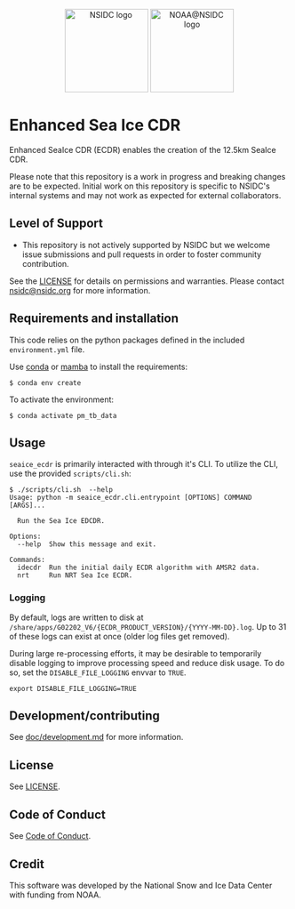 <p float="left" align="center">
    <img alt="NSIDC logo" src="https://nsidc.org/themes/custom/nsidc/logo.svg" height="150" />
    <img alt="NOAA@NSIDC logo" src="https://nsidc.org/sites/default/files/images/Logo/noaa_at_nsidc.png" height="150" />
</p>

# Enhanced Sea Ice CDR

Enhanced SeaIce CDR (ECDR) enables the creation of the 12.5km SeaIce CDR.

Please note that this repository is a work in progress and breaking changes are
to be expected. Initial work on this repository is specific to NSIDC's internal
systems and may not work as expected for external collaborators.


## Level of Support

* This repository is not actively supported by NSIDC but we welcome issue submissions and
  pull requests in order to foster community contribution.

See the [LICENSE](GENERAL) for details on permissions and warranties. Please contact
nsidc@nsidc.org for more information.


## Requirements and installation

This code relies on the python packages defined in the included
`environment.yml` file.

Use [conda](https://docs.conda.io/en/latest/) or
[mamba](https://mamba.readthedocs.io/en/latest/index.html) to install the
requirements:

```
$ conda env create
```

To activate the environment:

```
$ conda activate pm_tb_data
```

## Usage

`seaice_ecdr` is primarily interacted with through it's CLI. To utilize the CLI,
use the provided `scripts/cli.sh`:

```
$ ./scripts/cli.sh  --help
Usage: python -m seaice_ecdr.cli.entrypoint [OPTIONS] COMMAND [ARGS]...

  Run the Sea Ice EDCDR.

Options:
  --help  Show this message and exit.

Commands:
  idecdr  Run the initial daily ECDR algorithm with AMSR2 data.
  nrt     Run NRT Sea Ice ECDR.
```

### Logging

By default, logs are written to disk at
`/share/apps/G02202_V6/{ECDR_PRODUCT_VERSION}/{YYYY-MM-DD}.log`. Up to 31 of
these logs can exist at once (older log files get removed).

During large re-processing efforts, it may be desirable to temporarily disable
logging to improve processing speed and reduce disk usage. To do so, set the
`DISABLE_FILE_LOGGING` envvar to `TRUE`.

```
export DISABLE_FILE_LOGGING=TRUE
```

## Development/contributing

See [doc/development.md](doc/development.md) for more information.

## License

See [LICENSE](LICENSE).


## Code of Conduct

See [Code of Conduct](CODE_OF_CONDUCT.md).


## Credit

This software was developed by the National Snow and Ice Data Center with
funding from NOAA.
